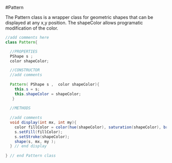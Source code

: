 #Pattern

The Pattern class is a wrapper class for geometric shapes that can be displayed at any x,y position.  The shapeColor allows programatic modification of the color.


```java
//add comments here
class Pattern{

  //PROPERTIES
  PShape s ;
  color shapeColor;

  //CONSTRUCTOR 
  //add comments
 
  Pattern( PShape s ,  color shapeColor){
    this.s = s;
    this.shapeColor = shapeColor;
   }
  
  //METHODS
  
  //add comments
  void display(int mx, int my){
    color fillColor = color(hue(shapeColor), saturation(shapeColor), brightness( shapeColor), 50); //set alpha to 100 for no transparency
    s.setFill(fillColor);
    s.setStroke(shapeColor);
    shape(s, mx, my );
  } // end display
 
} // end Pattern class
```


